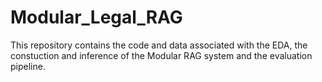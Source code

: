 # Modular_Legal_RAG
This repository contains the code and data associated with the EDA, the constuction and inference of the Modular RAG system and the evaluation pipeline. 

